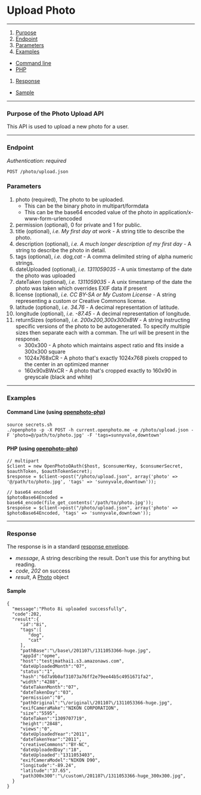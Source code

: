 Upload Photo
=======================


----------------------------------------

1. [Purpose][purpose]
1. [Endpoint][endpoint]
1. [Parameters][parameters]
1. [Examples][examples]
  * [Command line][example-cli]
  * [PHP][example-php]
1. [Response][response]
  * [Sample][sample]

----------------------------------------

<a name="purpose"></a>
### Purpose of the Photo Upload API

This API is used to upload a new photo for a user.

----------------------------------------

<a name="endpoint"></a>
### Endpoint

_Authentication: required_

    POST /photo/upload.json

<a name="parameters"></a>
### Parameters

1.  photo (required), The photo to be uploaded.
    * This can be the binary photo in multipart/formdata
    * This can be the base64 encoded value of the photo in application/x-www-form-urlencoded
1.  permission (optional), 0 for private and 1 for public.
1.  title (optional), _i.e. My first day at work_ - A string title to describe the photo.
1.  description (optional), _i.e. A much longer description of my first day_ - A string to describe the photo in detail.
1.  tags (optional), _i.e. dog,cat_ - A comma delimited string of alpha numeric strings.
1.  dateUploaded (optional), _i.e. 1311059035_ - A unix timestamp of the date the photo was uploaded
1.  dateTaken (optional), _i.e. 1311059035_ - A unix timestamp of the date the photo was taken which overrides EXIF data if present
1.  license (optional), _i.e. CC BY-SA or My Custom License_ - A string representing a custom or Creative Commons license.
1.  latitude (optional), _i.e. 34.76_ - A decimal representation of latitude.
1.  longitude (optional), _i.e. -87.45_ - A decimal representation of longitude.
1.  returnSizes (optional), _i.e. 200x200,300x300xBW_ - A string instructing specific versions of the photo to be autogenerated.
    To specify multiple sizes then separate each with a comman.
    The url will be present in the response.
    * 300x300 - A photo which maintains aspect ratio and fits inside a 300x300 square
    * 1024x768xCR - A photo that's exactly 1024x768 pixels cropped to the center in an optimized manner
    * 160x90xBWxCR - A photo that's cropped exactly to 160x90 in greyscale (black and white)

----------------------------------------

<a name="examples"></a>
### Examples

<a name="example-cli"></a>
#### Command Line (using [openphoto-php][openphoto-php])

    source secrets.sh
    ./openphoto -p -X POST -h current.openphoto.me -e /photo/upload.json -F 'photo=@/path/to/photo.jpg' -F 'tags=sunnyvale,downtown'

<a name="example-php"></a>
#### PHP (using [openphoto-php][openphoto-php])

    // multipart
    $client = new OpenPhotoOAuth($host, $consumerKey, $consumerSecret, $oauthToken, $oauthTokenSecret);
    $response = $client->post("/photo/upload.json", array('photo' => '@/path/to/photo.jpg', 'tags' => 'sunnyvale,downtown'));

    // base64 encoded
    $photoBase64Encoded = base64_encode(file_get_contents('/path/to/photo.jpg'));
    $response = $client->post("/photo/upload.json", array('photo' => $photoBase64Encoded, 'tags' => 'sunnyvale,downtown'));

----------------------------------------

<a name="response"></a>
### Response

The response is in a standard [response envelope](http://theopenphotoproject.org/documentation/api/Envelope).

* _message_, A string describing the result. Don't use this for anything but reading.
* _code_, _202_ on success
* _result_, A [Photo][Photo] object

<a name="sample"></a>
#### Sample

    {
      "message":"Photo 8i uploaded successfully",
      "code":202,
      "result":{
         "id":"8i",
         "tags":[
            "dog",
            "cat"
         ],
         "pathBase":"\/base\/201107\/1311053366-huge.jpg",
         "appId":"opme",
         "host":"testjmathai1.s3.amazonaws.com",
         "dateUploadedMonth":"07",
         "status":"1",
         "hash":"6d7a9b0af31073a76ff2e79ee44b5c4951671fa2",
         "width":"4288",
         "dateTakenMonth":"07",
         "dateTakenDay":"03",
         "permission":"0",
         "pathOriginal":"\/original\/201107\/1311053366-huge.jpg",
         "exifCameraMake":"NIKON CORPORATION",
         "size":"5595",
         "dateTaken":"1309707719",
         "height":"2848",
         "views":"0",
         "dateUploadedYear":"2011",
         "dateTakenYear":"2011",
         "creativeCommons":"BY-NC",
         "dateUploadedDay":"18",
         "dateUploaded":"1311053403",
         "exifCameraModel":"NIKON D90",
         "longitude":"-89.24",
         "latitude":"37.65",
         "path300x300":"\/custom\/201107\/1311053366-huge_300x300.jpg",
      }
    }


[Photo]: ../schemas/Photo.markdown
[purpose]: #purpose
[endpoint]: #endpoint
[parameters]: #parameters
[examples]: #examples
[example-cli]: #example-cli
[example-php]: #example-php
[response]: #response
[sample]: #sample
[openphoto-php]: https://github.com/openphoto/openphoto-php
